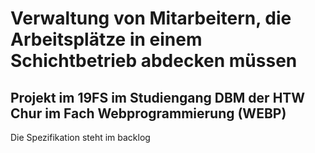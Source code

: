 # Verwaltung von Mitarbeitern, die Arbeitsplätze in einem Schichtbetrieb abdecken müssen
## Projekt im 19FS im Studiengang DBM der HTW Chur im Fach Webprogrammierung (WEBP)

Die Spezifikation steht im backlog
